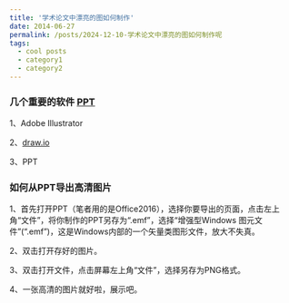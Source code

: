 ```yaml
---
title: '学术论文中漂亮的图如何制作'
date: 2014-06-27
permalink: /posts/2024-12-10-学术论文中漂亮的图如何制作呢
tags:
  - cool posts
  - category1
  - category2
---
```


### 几个重要的软件 [PPT](https://zhuanlan.zhihu.com/p/666717136)

1、Adobe Illustrator

2、[draw.io](https://www.drawio.com/)

3、PPT


### 如何从PPT导出高清图片

1、首先打开PPT（笔者用的是Office2016），选择你要导出的页面，点击左上角“文件”，将你制作的PPT另存为“.emf”，选择“增强型Windows 图元文件”(“.emf”)，这是Windows内部的一个矢量类图形文件，放大不失真。

2、双击打开存好的图片。

3、双击打开文件，点击屏幕左上角“文件”，选择另存为PNG格式。

4、一张高清的图片就好啦，展示吧。


